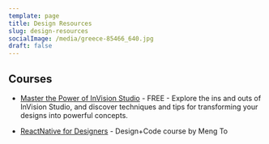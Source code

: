 ```yaml
---
template: page
title: Design Resources
slug: design-resources
socialImage: /media/greece-85466_640.jpg
draft: false
---
```


## Courses

* [Master the Power of InVision Studio](https://www.invisionapp.com/studio/learn) - FREE - Explore the ins and outs of InVision Studio, and discover techniques and tips for transforming your designs into powerful concepts.

* [ReactNative for Designers](https://designcode.io/react-native) - Design+Code course by Meng To